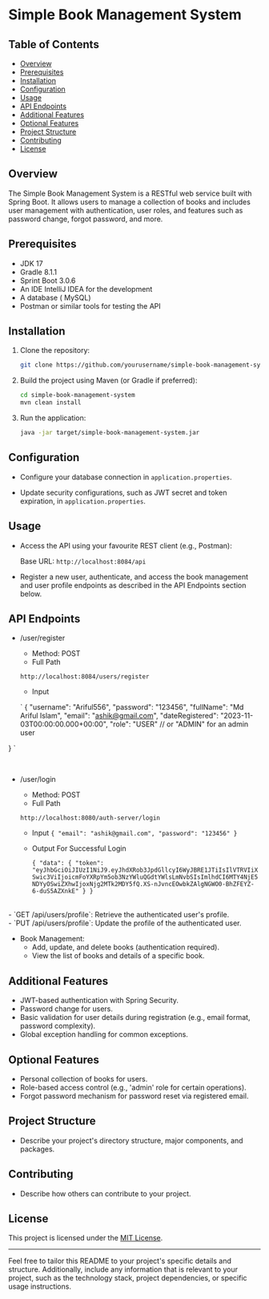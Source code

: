 # Simple Book Management System

## Table of Contents

- [Overview](#overview)
- [Prerequisites](#prerequisites)
- [Installation](#installation)
- [Configuration](#configuration)
- [Usage](#usage)
- [API Endpoints](#api-endpoints)
- [Additional Features](#additional-features)
- [Optional Features](#optional-features)
- [Project Structure](#project-structure)
- [Contributing](#contributing)
- [License](#license)

## Overview

The Simple Book Management System is a RESTful web service built with Spring Boot. It allows users to manage a collection of books and includes user management with authentication, user roles, and features such as password change, forgot password, and more.

## Prerequisites
 - JDK 17
- Gradle 8.1.1
- Sprint Boot 3.0.6
- An IDE  IntelliJ IDEA for the development
- A database ( MySQL)
- Postman or similar tools for testing the API

## Installation

1. Clone the repository:
   ```bash
   git clone https://github.com/yourusername/simple-book-management-system.git
   ```

2. Build the project using Maven (or Gradle if preferred):
   ```bash
   cd simple-book-management-system
   mvn clean install
   ```

3. Run the application:
   ```bash
   java -jar target/simple-book-management-system.jar
   ```

## Configuration

- Configure your database connection in `application.properties`.

- Update security configurations, such as JWT secret and token expiration, in `application.properties`.

## Usage

- Access the API using your favourite REST client (e.g., Postman):

  Base URL: `http://localhost:8084/api`

- Register a new user, authenticate, and access the book management and user profile endpoints as described in the API Endpoints section below.

 
## API Endpoints

- /user/register

    - Method: POST  
    - Full Path 
    
     `http://localhost:8084/users/register`
    
    - Input 
  
    ` {
    "username": "Ariful556",
    "password": "123456",
    "fullName": "Md Ariful Islam",
    "email": "ashik@gmail.com",
    "dateRegistered": "2023-11-03T00:00:00.000+00:00",
    "role": "USER" // or "ADMIN" for an admin user
 
} `

<br>

- /user/login

    - Method: POST  
    - Full Path 
    
     `http://localhost:8080/auth-server/login`

  - Input 
    ` {
    "email": "ashik@gmail.com",
    "password": "123456"
    } `

  - Output For Successful Login
  
    `{
    "data": {
        "token": "eyJhbGciOiJIUzI1NiJ9.eyJhdXRob3JpdGllcyI6WyJBRE1JTiIsIlVTRVIiXSwic3ViIjoicmFoYXRpYm5ob3NzYWluQGdtYWlsLmNvbSIsImlhdCI6MTY4NjE5NDYyOSwiZXhwIjoxNjg2MTk2MDY5fQ.XS-nJvncEOwbkZAlgNGWO0-BhZFEYZ-6-duS5AZXnkE"
    }
}`

<br>
  - `GET /api/users/profile`: Retrieve the authenticated user's profile.
    <br>
  - `PUT /api/users/profile`: Update the profile of the authenticated user.

- Book Management:
  - Add, update, and delete books (authentication required).
  - View the list of books and details of a specific book.

## Additional Features

- JWT-based authentication with Spring Security.
- Password change for users.
- Basic validation for user details during registration (e.g., email format, password complexity).
- Global exception handling for common exceptions.

## Optional Features

- Personal collection of books for users.
- Role-based access control (e.g., 'admin' role for certain operations).
- Forgot password mechanism for password reset via registered email.

## Project Structure

- Describe your project's directory structure, major components, and packages.

## Contributing

- Describe how others can contribute to your project.

## License

This project is licensed under the [MIT License](LICENSE.md).

---

Feel free to tailor this README to your project's specific details and structure. Additionally, include any information that is relevant to your project, such as the technology stack, project dependencies, or specific usage instructions.
